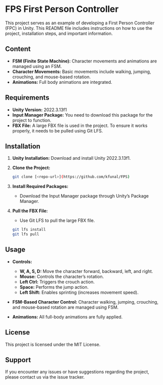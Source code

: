 # FPS First Person Controller

This project serves as an example of developing a First Person Controller (FPC) in Unity. This README file includes instructions on how to use the project, installation steps, and important information.

## Content
- **FSM (Finite State Machine):** Character movements and animations are managed using an FSM.
- **Character Movements:** Basic movements include walking, jumping, crouching, and mouse-based rotation.
- **Animations:** Full body animations are integrated.

## Requirements
- **Unity Version:** 2022.3.13f1
- **Input Manager Package:** You need to download this package for the project to function.
- **FBX File:** A large FBX file is used in the project. To ensure it works properly, it needs to be pulled using Git LFS.

## Installation

1. **Unity Installation:** Download and install Unity 2022.3.13f1.

2. **Clone the Project:**
    ```sh
    git clone [<repo-url>](https://github.com/kfunal/FPS)
    ```

3. **Install Required Packages:**
    - Download the Input Manager package through Unity’s Package Manager.

4. **Pull the FBX File:**
    - Use Git LFS to pull the large FBX file.
    ```sh
    git lfs install
    git lfs pull
    ```

## Usage

- **Controls:**
  - **W, A, S, D:** Move the character forward, backward, left, and right.
  - **Mouse:** Controls the character’s rotation.
  - **Left Ctrl:** Triggers the crouch action.
  - **Space:** Performs the jump action.
  - **Left Shift:** Enables sprinting (increases movement speed).

- **FSM-Based Character Control:** Character walking, jumping, crouching, and mouse-based rotation are managed using FSM.

- **Animations:** All full-body animations are fully applied.

## License

This project is licensed under the MIT License.

## Support

If you encounter any issues or have suggestions regarding the project, please contact us via the issue tracker.
